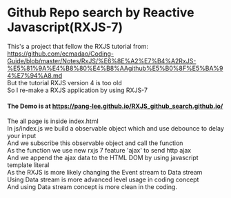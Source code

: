 # Github Repo search by Reactive Javascript(RXJS-7)

This's a project that fellow the RXJS tutorial from:  
https://github.com/ecmadao/Coding-Guide/blob/master/Notes/RxJS/%E6%8E%A2%E7%B4%A2RxJS-%E5%81%9A%E4%B8%80%E4%B8%AAgithub%E5%B0%8F%E5%BA%94%E7%94%A8.md  
But the tutorial RXJS version 4 is too old  
So I re-make a RXJS application by using RXJS-7  

#### The Demo is at https://pang-lee.github.io/RXJS_github_search.github.io/ 
  
  The all page is inside index.html  
  In js/index.js we build a observable object which and use debounce to delay your input  
  And we subscribe this observable object and call the function  
  As the function we use new rxjs 7 feature 'ajax' to send http ajax  
  And we append the ajax data to the HTML DOM  by using javascript template literal  
  As the RXJS is more likely changing the Event stream to Data stream  
  Using Data stream is more advanced level usage in coding concept  
  And using Data stream concept is more clean in the coding.
